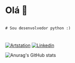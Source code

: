 # Olá 🖖

<Code>
# Sou desenvolvedor python :)
</Code>

#
[![Artstation](https://img.shields.io/badge/blender-%23F5792A.svg?style=for-the-badge&logo=blender&logoColor=white
)](https://www.artstation.com/arkes)
[![Linkedin](https://img.shields.io/badge/LinkedIn-0077B5?style=for-the-badge&logo=linkedin&logoColor=white
)](https://www.linkedin.com/in/bruno-haag-b59bba261/)

![Anurag's GitHub stats](https://github-readme-stats.vercel.app/api?username=0arKes&show_icons=true&theme=radical)
